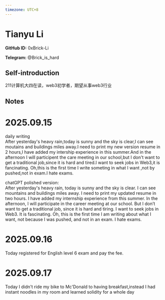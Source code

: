 ```yaml
---
timezone: UTC+8
---
```


# Tianyu Li

**GitHub ID:** 0xBrick-Li

**Telegram:** @Brick_is_hard

## Self-introduction

211计算机大四在读，web3初学者，期望从事web3行业

## Notes
<!-- Content_START -->
# 2025.09.15
<!-- DAILY_CHECKIN_2025-09-15_START -->
daily writing  
After yesterday's heavy rain,today is sunny and the sky is clear,I can see moutains and buildings miles away.I need to print my new version resume in 2 hours,I have added my intership experience in this summer.And in the afternoon I will participent the care meeting in our school,but I don't want to get a traditional job,since it is hard and tired.I want to seek jobs in Web3,it is fancinating. Oh,this is the first time I write someting in what I want ,not by pushed,not in exam.I hate exams.  
  
chatGPT polished version:  
After yesterday's heavy rain, today is sunny and the sky is clear. I can see mountains and buildings miles away. I need to print my updated resume in two hours. I have added my internship experience from this summer. In the afternoon, I will participate in the career meeting at our school. But I don’t want to get a traditional job, since it is hard and tiring. I want to seek jobs in Web3. It is fascinating. Oh, this is the first time I am writing about what I want, not because I was pushed, and not in an exam. I hate exams.
<!-- DAILY_CHECKIN_2025-09-15_END -->


# 2025.09.16
<!-- DAILY_CHECKIN_2025-09-16_START -->
Today registered for English level 6 exam and pay the fee.
<!-- DAILY_CHECKIN_2025-09-16_END -->


# 2025.09.17
<!-- DAILY_CHECKIN_2025-09-17_START -->
Today I didn't ride my bike to Mc'Donald to having breakfast,instead I had instant noodles in my room and learned solidity for a whole day
<!-- DAILY_CHECKIN_2025-09-17_END -->
<!-- Content_END -->
